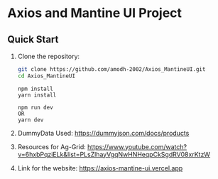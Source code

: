# Axios and Mantine UI Project

## Quick Start

1. Clone the repository:

   ```bash
   git clone https://github.com/amodh-2002/Axios_MantineUI.git
   cd Axios_MantineUI
   ```

   ```
   npm install
   yarn install
   ```

   ```
   npm run dev
   OR
   yarn dev
   ```
2. DummyData Used:
   https://dummyjson.com/docs/products
   
3. Resources for Ag-Grid:
   https://www.youtube.com/watch?v=6hxbPqziELk&list=PLsZlhayVgqNwHNHeqpCkSgdRV08xrKtzW

4. Link for the website:
   https://axios-mantine-ui.vercel.app
   
